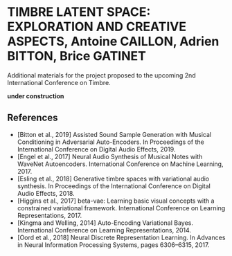 # TIMBRE LATENT SPACE: EXPLORATION AND CREATIVE ASPECTS, Antoine CAILLON, Adrien BITTON, Brice GATINET
Additional materials for the project proposed to the upcoming 2nd International Conference on Timbre.

**under construction**

## References

* [Bitton et al., 2019] Assisted Sound Sample Generation with Musical Conditioning in Adversarial Auto-Encoders. In Proceedings of the International Conference on Digital Audio Effects, 2019.
* [Engel et al., 2017] Neural Audio Synthesis of Musical Notes with WaveNet Autoencoders. International Conference on Machine Learning, 2017.
* [Esling et al., 2018] Generative timbre spaces with variational audio synthesis. In Proceedings of the International Conference on Digital Audio Effects, 2018.
* [Higgins et al., 2017] beta-vae: Learning basic visual concepts with a constrained variational framework. International Conference on Learning Representations, 2017.
* [Kingma and Welling, 2014] Auto-Encoding Variational Bayes. International Conference on Learning Representations, 2014.
* [Oord et al., 2018] Neural Discrete Representation Learning. In Advances in Neural Information Processing Systems, pages 6306–6315, 2017.
